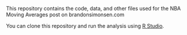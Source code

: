 This repository contains the code, data, and other files used for the NBA Moving Averages post on brandonsimonsen.com

You can clone this repository and run the analysis using [R Studio](https://www.rstudio.com/).
